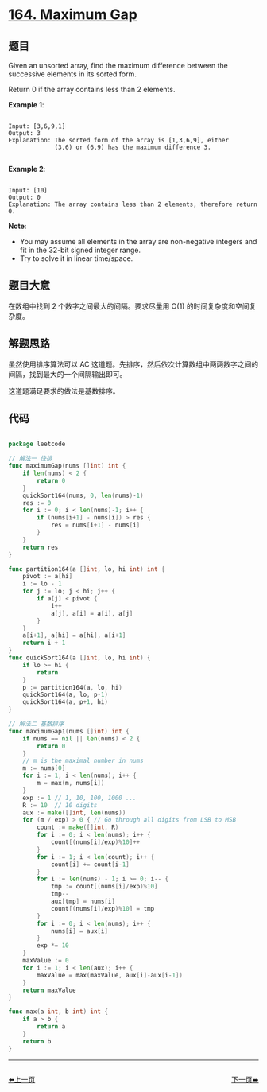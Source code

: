 # [164. Maximum Gap](https://leetcode.com/problems/maximum-gap/)

## 题目

Given an unsorted array, find the maximum difference between the successive elements in its sorted form.

Return 0 if the array contains less than 2 elements.

**Example 1**:

```

Input: [3,6,9,1]
Output: 3
Explanation: The sorted form of the array is [1,3,6,9], either
             (3,6) or (6,9) has the maximum difference 3.
             
```

**Example 2**:

```

Input: [10]
Output: 0
Explanation: The array contains less than 2 elements, therefore return 0.

```


**Note**:

- You may assume all elements in the array are non-negative integers and fit in the 32-bit signed integer range.
- Try to solve it in linear time/space.


## 题目大意

在数组中找到 2 个数字之间最大的间隔。要求尽量用 O(1) 的时间复杂度和空间复杂度。

## 解题思路

虽然使用排序算法可以 AC 这道题。先排序，然后依次计算数组中两两数字之间的间隔，找到最大的一个间隔输出即可。

这道题满足要求的做法是基数排序。


## 代码

```go

package leetcode

// 解法一 快排
func maximumGap(nums []int) int {
	if len(nums) < 2 {
		return 0
	}
	quickSort164(nums, 0, len(nums)-1)
	res := 0
	for i := 0; i < len(nums)-1; i++ {
		if (nums[i+1] - nums[i]) > res {
			res = nums[i+1] - nums[i]
		}
	}
	return res
}

func partition164(a []int, lo, hi int) int {
	pivot := a[hi]
	i := lo - 1
	for j := lo; j < hi; j++ {
		if a[j] < pivot {
			i++
			a[j], a[i] = a[i], a[j]
		}
	}
	a[i+1], a[hi] = a[hi], a[i+1]
	return i + 1
}
func quickSort164(a []int, lo, hi int) {
	if lo >= hi {
		return
	}
	p := partition164(a, lo, hi)
	quickSort164(a, lo, p-1)
	quickSort164(a, p+1, hi)
}

// 解法二 基数排序
func maximumGap1(nums []int) int {
	if nums == nil || len(nums) < 2 {
		return 0
	}
	// m is the maximal number in nums
	m := nums[0]
	for i := 1; i < len(nums); i++ {
		m = max(m, nums[i])
	}
	exp := 1 // 1, 10, 100, 1000 ...
	R := 10  // 10 digits
	aux := make([]int, len(nums))
	for (m / exp) > 0 { // Go through all digits from LSB to MSB
		count := make([]int, R)
		for i := 0; i < len(nums); i++ {
			count[(nums[i]/exp)%10]++
		}
		for i := 1; i < len(count); i++ {
			count[i] += count[i-1]
		}
		for i := len(nums) - 1; i >= 0; i-- {
			tmp := count[(nums[i]/exp)%10]
			tmp--
			aux[tmp] = nums[i]
			count[(nums[i]/exp)%10] = tmp
		}
		for i := 0; i < len(nums); i++ {
			nums[i] = aux[i]
		}
		exp *= 10
	}
	maxValue := 0
	for i := 1; i < len(aux); i++ {
		maxValue = max(maxValue, aux[i]-aux[i-1])
	}
	return maxValue
}

func max(a int, b int) int {
	if a > b {
		return a
	}
	return b
}


```


----------------------------------------------
<div style="display: flex;justify-content: space-between;align-items: center;">
<p><a href="https://books.halfrost.com/leetcode/ChapterFour/0162.Find-Peak-Element/">⬅️上一页</a></p>
<p><a href="https://books.halfrost.com/leetcode/ChapterFour/0167.Two-Sum-II---Input-array-is-sorted/">下一页➡️</a></p>
</div>
